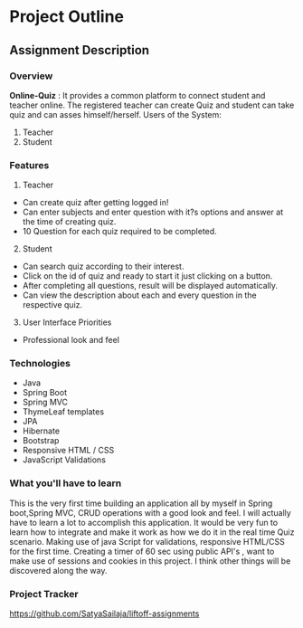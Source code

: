 # Project Outline

## Assignment Description

### Overview
**Online-Quiz**  : It provides a common platform to connect student and teacher online. The registered teacher can create Quiz and student can take quiz and can asses himself/herself.
Users of the System:
1. Teacher
2. Student

### Features
1. Teacher
- Can create quiz after getting logged in!
- Can enter subjects and enter question with it?s options and answer at the time of creating quiz.
- 10 Question for each quiz required to be completed.

2. Student
- Can search quiz according to their interest.
- Click on the id of quiz and ready to start it just clicking on a button.
- After completing all questions, result will be displayed automatically.
- Can view the description about each and every question in the respective quiz.

3. User Interface Priorities
- Professional look and feel 

### Technologies
- Java
- Spring Boot
- Spring MVC
- ThymeLeaf templates
- JPA
- Hibernate
- Bootstrap
- Responsive HTML / CSS
- JavaScript Validations

### What you'll have to learn
This is the very first time building an application all by myself in Spring boot,Spring MVC, CRUD operations  with a good look and feel. I will actually have to learn a lot to accomplish this application. It would be very fun to learn how to integrate and make it work as how we do it in the real time Quiz scenario. Making use of java Script for validations, responsive HTML/CSS for the first time. Creating a timer of 60 sec using public API's , want to make use of sessions and cookies in this project. I think other things will be discovered along the way.

### Project Tracker
 https://github.com/SatyaSailaja/liftoff-assignments
